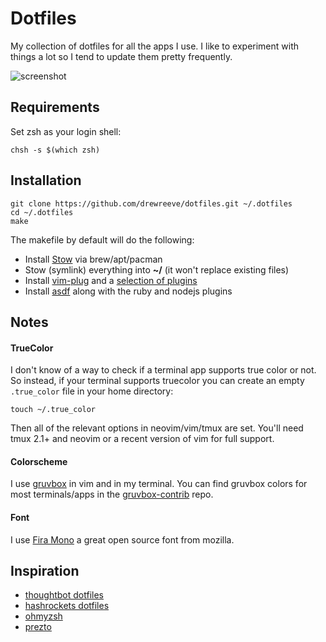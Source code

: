 # Dotfiles

My collection of dotfiles for all the apps I use. I like to experiment with
things a lot so I tend to update them pretty frequently.

![screenshot](http://imgh.us/dotfiles.png)

## Requirements

Set zsh as your login shell:

    chsh -s $(which zsh)

## Installation

    git clone https://github.com/drewreeve/dotfiles.git ~/.dotfiles
    cd ~/.dotfiles
    make

The makefile by default will do the following:

* Install [Stow](https://www.gnu.org/software/stow/) via brew/apt/pacman
* Stow (symlink) everything into **~/** (it won't replace existing files)
* Install [vim-plug](https://github.com/junegunn/vim-plug) and a [selection of plugins](https://github.com/drewreeve/dotfiles/tree/master/vim/.vim/rcplugins)
* Install [asdf](https://github.com/asdf-vm/asdf) along with the ruby and nodejs plugins

## Notes

#### TrueColor

I don't know of a way to check if a terminal app supports true color or not. So
instead, if your terminal supports truecolor you can create an empty
`.true_color` file in your home directory:

    touch ~/.true_color

Then all of the relevant options in neovim/vim/tmux are set. You'll need tmux
2.1+ and neovim or a recent version of vim for full support.

#### Colorscheme

I use [gruvbox](https://github.com/morhetz/gruvbox) in vim and in my terminal.
You can find gruvbox colors for most terminals/apps in the [gruvbox-contrib](https://github.com/morhetz/gruvbox-contrib) repo.

#### Font
I use [Fira Mono](https://github.com/mozilla/Fira) a great open source font from mozilla.


## Inspiration

* [thoughtbot dotfiles](https://github.com/thoughtbot/dotfiles)
* [hashrockets dotfiles](https://github.com/hashrocket/dotmatrix)
* [ohmyzsh](https://github.com/robbyrussell/oh-my-zsh)
* [prezto](https://github.com/sorin-ionescu/prezto)
